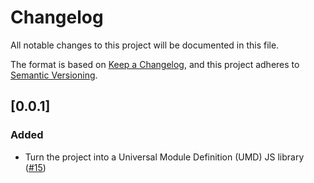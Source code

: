 # Changelog

All notable changes to this project will be documented in this file.

The format is based on [Keep a Changelog](https://keepachangelog.com/en/1.0.0/),
and this project adheres to [Semantic Versioning](https://semver.org/spec/v2.0.0.html).

## [0.0.1]

### Added

- Turn the project into a Universal Module Definition (UMD) JS library ([#15](https://github.com/raulfdm/taco.js/issues/15))
